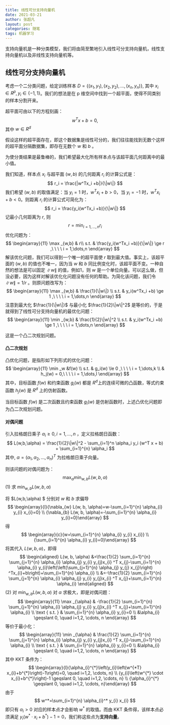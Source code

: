 ```yaml
---
title: 线性可分支持向量机
date: 2021-03-21
author: 张超凡
layout: post
categories: 随笔
tags: 机器学习
---
```

支持向量机是一种分类模型，我们将由简至繁地引入线性可分支持向量机，线性支持向量机以及非线性支持向量机等。

## 线性可分支持向量机

考虑一个二分类问题，给定训练样本 $D = \{(x_1,y_1), (x_2,y_2),\dots,(x_n,y_n)\}$, 其中 $x_i \in R^p,y_i\in \{-1,1\}$。我们的想法是在 p 维空间中找到一个超平面，使得不同类别的样本分割开来。

超平面可由以下的方程刻画：
$$
w^Tx +b = 0,
$$
其中 $w \in R^d$

假设这样的超平面存在，即这个数据集是线性可分的，我们往往能找到无数个这样的超平面分隔数据集，即存在无数个 $w$ 和 $b$ 。

为使分类结果是最鲁棒的，我们希望最大化所有样本点与该超平面几何距离中的最小值。

我们知道，样本点 $x_i$ 与超平面 $(w,b)$ 的几何距离 $r_i$ 的计算公式是：
$$
r_i = \frac{|w^Tx_i +b|}{\|w\|}
$$
我们希望 $(w,b)$ 的取值满足：当 $y_i = 1$ 时，$w^Tx_i + b >0$，当 $y_i = -1$ 时，$w^T x_i+ b <0$。则距离 $r_i$ 的计算公式可简化为：
$$
r_i = \frac{y_i(w^Tx_i +b)}{\|w\|}
$$
记最小几何距离为 $r$, 则 
$$
r = \min_{i = 1,\dots,n} r_i
$$
优化问题为：
$$
\begin{array}{11}
\max _{w,b}  & r\\
s.t. & \frac{y_i(w^Tx_i +b)}{\|w\|} \ge r ,\ \ \ \ i = 1,\dots,n
\end{array}
$$
解该优化问题，我们可以得到一个唯一的超平面使 $r$ 取到最大值。事实上，该超平面的 $(w,b)$ 的值也不唯一，因为当 $w$ 和 $b$ 同比例变化时，该超平面不变。一种自然的想法是可以固定 $\|w\|$ 的值，例如1，则 $w$ 是一个单位向量。可以这么做，但没必要，因为这样对解该优化化问题没有任何的帮助。为简化该问题，我们令 $\|w\| =1/r$ 。则原问题改写为：
$$
\begin{array}{11}
\max _{w,b}  & \frac{1}{\|w\|} \\
s.t. & y_i(w^Tx_i +b) \ge 1 ,\ \ \ \ i = 1,\dots,n
\end{array}
$$
注意到最大化 $\frac{1}{\|w\|}$ 与最小化 $\frac{1}{2}\|w\|^2$ 是等价的，于是就得到了线性可分支持向量机的最优化问题：
$$
\begin{array}{11}
\min _{w,b}  & \frac{1}{2}\|w\|^2 \\
s.t. & y_i(w^Tx_i +b) \ge 1 ,\ \ \ \ i = 1,\dots,n
\end{array}
$$

这是一个凸二次规划问题。

#### 凸二次规划

凸优化问题，是指形如下列形式的优化问题：
$$
\begin{array}{11}
\min _w  &f(w) \\
s.t. & g_i(w) \le 0 ,\ \ \ \ i = 1,\dots,k \\
& h_j(w) = 0,\ \ \ \ i = 1,\dots,l
\end{array}
$$
其中，目标函数 $f(w)$ 和约束函数 $g_i(w)$ 都是 $R^d$上的连续可微的凸函数，等式约束函数 $h_j(w)$ 是 $R^d$ 上的仿射函数。

当目标函数 $f(w)$ 是二次函数且约束函数 $g_i(w)$ 是仿射函数时，上述凸优化问题即为凸二次规划问题。

#### 对偶问题

引入拉格朗日乘子 $\alpha_i \ge0,i = 1,\dots,n$ ，定义拉格朗日函数：
$$
L(w,b,\alpha) = \frac{1}{2}\|w\|^2 - \sum_{i=1}^n \alpha_i y_i (w^T x + b) + \sum_{i=1}^{n} \alpha_i
$$
其中, $\alpha = (\alpha_1, \alpha_2, \dots,\alpha_n)^T$ 为拉格朗日乘子向量。

则该问题的对偶问题为：
$$
\max_{\alpha} \min_{w,b} L(w,b,\alpha)
$$
(1) 求 $\min_{w,b} L(w,b,\alpha)$

将 $L(w,b,\alpha) $ 分别对 $w$ 和 $b$ 求偏导
$$
\begin{array}{l}{\nabla_{w} L(w, b, \alpha)=w-\sum_{i=1}^{n} \alpha_{i} y_{i} x_{i}=0} \\ {\nabla_{b} L(w, b, \alpha)=-\sum_{i=1}^{n} \alpha_{i} y_{i}=0}\end{array}
$$
得
$$
\begin{array}{c}{w=\sum_{i=1}^{n} \alpha_{i} y_{i} x_{i}} \\ {\sum_{i=1}^{n} \alpha_{i} y_{i}=0}\end{array}
$$
将其代入 $L(w,b,\alpha)$，即得
$$
\begin{aligned} L(w, b, \alpha) &=\frac{1}{2} \sum_{i=1}^{n} \sum_{j=1}^{n} \alpha_{i} \alpha_{j} y_{i} y_{j}x_{i} ^T x_{j}-\sum_{i=1}^{n} \alpha_{i} y_{i}\left(\left(\sum_{j=1}^{n} \alpha_{j} y_{j} x_{j}\right) ^Tx_{i}+b\right)+\sum_{i=1}^{n} \alpha_{i} \\ 
&=-\frac{1}{2} \sum_{i=1}^{n} \sum_{j=1}^{n} \alpha_{i} \alpha_{j} y_{i} y_{j}x_{i} ^T x_{j}+\sum_{i=1}^{n} \alpha_{i} \end{aligned}
$$
(2) 对 $\min_{w,b} L(w,b,\alpha)$ 对 $\alpha ​$ 求极大，即是对偶问题：
$$
\begin{array}{11}
\max _{\alpha} & -\frac{1}{2} \sum_{i=1}^{n} \sum_{j=1}^{n} \alpha_{i} \alpha_{j} y_{i} y_{j}x_{i} ^T x_{j}+\sum_{i=1}^{n} \alpha_{i} \\ 
\text { s.t. } & \sum_{i=1}^{n} \alpha_{i} y_{i}=0 \\ 
&\alpha_{i} \geqslant 0, \quad i=1,2, \cdots, n
\end{array}
$$
等价于最小化：
$$
\begin{array}{11}
\min _{\alpha} & \frac{1}{2} \sum_{i=1}^{n} \sum_{j=1}^{n} \alpha_{i} \alpha_{j} y_{i} y_{j}x_{i} ^T x_{j}-\sum_{i=1}^{n} \alpha_{i} \\ 
\text { s.t. } & \sum_{i=1}^{n} \alpha_{i} y_{i}=0 \\ 
&\alpha_{i} \geqslant 0, \quad i=1,2, \cdots, n
\end{array}
$$
其中 KKT 条件为：
$$
\begin{array}{l}{\alpha_{i}^{*}\left(y_{i}\left(w^{*T}  x_{i}+b^{*}\right)-1\right)=0, \quad i=1,2, \cdots, n} 
\\ {y_{i}\left(w^{*} \cdot x_{i}+b^{*}\right)-1 \geqslant 0, \quad i=1,2, \cdots, n} \\ {\alpha_{i}^{*} \geqslant 0, \quad i=1,2, \cdots, n}\end{array}
$$
由于
$$
w^*=\sum_{i=1}^{n} \alpha_{i}^* y_{i} x_{i}
$$
即只有 $\alpha_i >0$ 对应的样本点才会影响 $w^*$ 的取值。而由 KKT 条件得，该样本点必须满足 $y_{i}\left(w^{*} \cdot x_{i}+b^{*}\right)-1 = 0​$ ，我们称这些点为**支持向量**。

